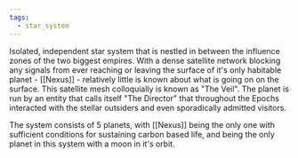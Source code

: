 ```yaml
---
tags:
  - star_system
---
```

Isolated, independent star system that is nestled in between the influence zones of the two biggest empires. With a dense satellite network blocking any signals from ever reaching or leaving the surface of it's only habitable planet - [[Nexus]] - relatively little is known about what is going on on the surface. This satellite mesh colloquially is known as "The Veil". 
The planet is run by an entity that calls itself "The Director" that throughout the Epochs interacted with the stellar outsiders and even sporadically admitted visitors. 

The system consists of 5 planets, with [[Nexus]] being the only one with sufficient conditions for sustaining carbon based life, and being the only planet in this system with a moon in it's orbit.

